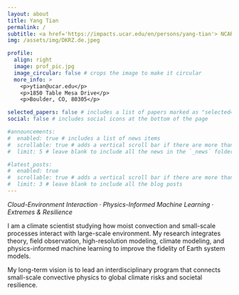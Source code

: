 ```yaml
---
layout: about
title: Yang Tian
permalink: /
subtitle: <a href='https://impacts.ucar.edu/en/persons/yang-tian'> NCAR scientist</a> 
img: /assets/img/DKRZ.de.jpeg

profile:
  align: right
  image: prof_pic.jpg
  image_circular: false # crops the image to make it circular
  more_info: >
    <p>ytian@ucar.edu</p>
    <p>1850 Table Mesa Drive</p>
    <p>Boulder, CO, 80305</p>

selected_papers: false # includes a list of papers marked as "selected={true}"
social: false # includes social icons at the bottom of the page

#announcements:
#  enabled: true # includes a list of news items
#  scrollable: true # adds a vertical scroll bar if there are more than 3 news items
#  limit: 5 # leave blank to include all the news in the `_news` folder

#latest_posts:
#  enabled: true
#  scrollable: true # adds a vertical scroll bar if there are more than 3 new posts items
#  limit: 3 # leave blank to include all the blog posts
---
```

*Cloud-Environment Interaction* · *Physics-Informed Machine Learning* · *Extremes & Resilience*

I am a climate scientist studying how moist convection and small-scale processes interact with large-scale environment.
My research integrates theory, field observation, high-resolution modeling, climate modeling, and physics-informed 
machine learning to improve the fidelity of Earth system models.

My long-term vision is to lead an interdisciplinary program that connects small-scale
convective physics to global climate risks and societal resilience.

